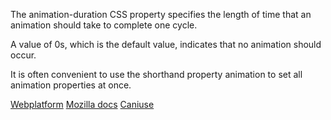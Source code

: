 The animation-duration CSS property specifies the length of time that an animation should take to complete one cycle.

A value of 0s, which is the default value, indicates that no animation should occur.

It is often convenient to use the shorthand property animation to set all animation properties at once.

[Webplatform](http://docs.webplatform.org/wiki/css/properties/animation-duration "Webplatform")
[Mozilla docs](https://developer.mozilla.org/en-US/docs/Web/CSS/animation-duration "Mozilla")
[Caniuse](http://caniuse.com/#feat=css-animation "Caniuse")